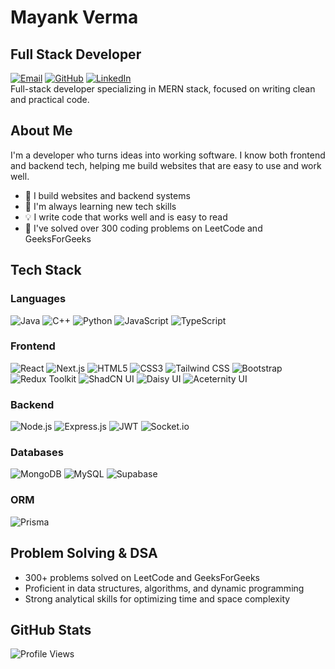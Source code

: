 # Mayank Verma
## Full Stack Developer
[![Email](https://img.shields.io/badge/Email-mayank.msverma%40gmail.com-D14836?style=flat-square&logo=gmail&logoColor=white)](mailto:mayank.msverma@gmail.com)
[![GitHub](https://img.shields.io/badge/GitHub-MayankV004-181717?style=flat-square&logo=github&logoColor=white)](https://github.com/MayankV004)
[![LinkedIn](https://img.shields.io/badge/LinkedIn-Connect-0A66C2?style=flat-square&logo=linkedin&logoColor=white)](https://www.linkedin.com/in/mayank-verma-3226b52a6/)<br/>
Full-stack developer specializing in MERN stack, focused on writing clean and practical code.
## About Me
I'm a developer who turns ideas into working software. I know both frontend and backend tech, helping me build websites that are easy to use and work well.
- 🚀 I build websites and backend systems
- 🌱 I'm always learning new tech skills
- 💡 I write code that works well and is easy to read
- 🧩 I've solved over 300 coding problems on LeetCode and GeeksForGeeks
## Tech Stack
### Languages
![Java](https://img.shields.io/badge/Java-%23ED8B00.svg?style=flat-square&logo=java&logoColor=white)
![C++](https://img.shields.io/badge/C++-00599C?style=flat-square&logo=c%2B%2B&logoColor=white)
![Python](https://img.shields.io/badge/Python-3776AB?style=flat-square&logo=python&logoColor=white)
![JavaScript](https://img.shields.io/badge/JavaScript-F7DF1E?style=flat-square&logo=javascript&logoColor=black)
![TypeScript](https://img.shields.io/badge/TypeScript-3178C6?style=flat-square&logo=typescript&logoColor=white)
### Frontend
![React](https://img.shields.io/badge/React-61DAFB?style=flat-square&logo=react&logoColor=black)
![Next.js](https://img.shields.io/badge/Next.js-000000?style=flat-square&logo=nextdotjs&logoColor=white)
![HTML5](https://img.shields.io/badge/HTML5-E34F26?style=flat-square&logo=html5&logoColor=white)
![CSS3](https://img.shields.io/badge/CSS3-1572B6?style=flat-square&logo=css3&logoColor=white)
![Tailwind CSS](https://img.shields.io/badge/Tailwind_CSS-38B2AC?style=flat-square&logo=tailwind-css&logoColor=white)
![Bootstrap](https://img.shields.io/badge/Bootstrap-7952B3?style=flat-square&logo=bootstrap&logoColor=white)
![Redux Toolkit](https://img.shields.io/badge/Redux_Toolkit-764ABC?style=flat-square&logo=redux&logoColor=white)
![ShadCN UI](https://img.shields.io/badge/ShadCN_UI-000000?style=flat-square&logo=shadcnui&logoColor=white)
![Daisy UI](https://img.shields.io/badge/Daisy_UI-5A0EF8?style=flat-square&logo=daisyui&logoColor=white)
![Aceternity UI](https://img.shields.io/badge/Aceternity_UI-6366F1?style=flat-square&logo=aceternity&logoColor=white)
### Backend
![Node.js](https://img.shields.io/badge/Node.js-339933?style=flat-square&logo=nodedotjs&logoColor=white)
![Express.js](https://img.shields.io/badge/Express.js-000000?style=flat-square&logo=express&logoColor=white)
![JWT](https://img.shields.io/badge/JWT-000000?style=flat-square&logo=JSON%20web%20tokens&logoColor=white)
![Socket.io](https://img.shields.io/badge/Socket.io-010101?style=flat-square&logo=socket.io&logoColor=white)
### Databases
![MongoDB](https://img.shields.io/badge/MongoDB-47A248?style=flat-square&logo=mongodb&logoColor=white)
![MySQL](https://img.shields.io/badge/MySQL-4479A1?style=flat-square&logo=mysql&logoColor=white)
![Supabase](https://img.shields.io/badge/Supabase-3ECF8E?style=flat-square&logo=supabase&logoColor=white)
### ORM
![Prisma](https://img.shields.io/badge/Prisma-2D3748?style=flat-square&logo=prisma&logoColor=white)
## Problem Solving & DSA
- 300+ problems solved on LeetCode and GeeksForGeeks
- Proficient in data structures, algorithms, and dynamic programming
- Strong analytical skills for optimizing time and space complexity
## GitHub Stats
![Profile Views](https://komarev.com/ghpvc/?username=MayankV004&style=flat-square&color=blueviolet)
